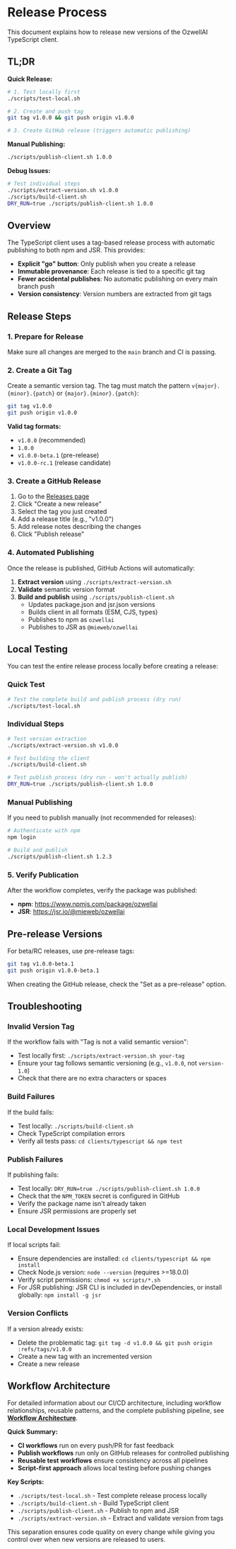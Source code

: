 # Release Process

This document explains how to release new versions of the OzwellAI TypeScript client.

## TL;DR

**Quick Release:**
```bash
# 1. Test locally first
./scripts/test-local.sh

# 2. Create and push tag
git tag v1.0.0 && git push origin v1.0.0

# 3. Create GitHub release (triggers automatic publishing)
```

**Manual Publishing:**
```bash
./scripts/publish-client.sh 1.0.0
```

**Debug Issues:**
```bash
# Test individual steps
./scripts/extract-version.sh v1.0.0
./scripts/build-client.sh
DRY_RUN=true ./scripts/publish-client.sh 1.0.0
```

## Overview

The TypeScript client uses a tag-based release process with automatic publishing to both npm and JSR. This provides:

- **Explicit "go" button**: Only publish when you create a release
- **Immutable provenance**: Each release is tied to a specific git tag
- **Fewer accidental publishes**: No automatic publishing on every main branch push
- **Version consistency**: Version numbers are extracted from git tags

## Release Steps

### 1. Prepare for Release

Make sure all changes are merged to the `main` branch and CI is passing.

### 2. Create a Git Tag

Create a semantic version tag. The tag must match the pattern `v{major}.{minor}.{patch}` or `{major}.{minor}.{patch}`:

```bash
git tag v1.0.0
git push origin v1.0.0
```

**Valid tag formats:**
- `v1.0.0` (recommended)
- `1.0.0` 
- `v1.0.0-beta.1` (pre-release)
- `v1.0.0-rc.1` (release candidate)

### 3. Create a GitHub Release

1. Go to the [Releases page](https://github.com/mieweb/ozwellai-api/releases)
2. Click "Create a new release"
3. Select the tag you just created
4. Add a release title (e.g., "v1.0.0")
5. Add release notes describing the changes
6. Click "Publish release"

### 4. Automated Publishing

Once the release is published, GitHub Actions will automatically:

1. **Extract version** using `./scripts/extract-version.sh`
2. **Validate** semantic version format
3. **Build and publish** using `./scripts/publish-client.sh`
   - Updates package.json and jsr.json versions
   - Builds client in all formats (ESM, CJS, types)
   - Publishes to npm as `ozwellai`
   - Publishes to JSR as `@mieweb/ozwellai`

## Local Testing

You can test the entire release process locally before creating a release:

### Quick Test
```bash
# Test the complete build and publish process (dry run)
./scripts/test-local.sh
```

### Individual Steps
```bash
# Test version extraction
./scripts/extract-version.sh v1.0.0

# Test building the client
./scripts/build-client.sh

# Test publish process (dry run - won't actually publish)
DRY_RUN=true ./scripts/publish-client.sh 1.0.0
```

### Manual Publishing
If you need to publish manually (not recommended for releases):

```bash
# Authenticate with npm
npm login

# Build and publish
./scripts/publish-client.sh 1.2.3
```

### 5. Verify Publication

After the workflow completes, verify the package was published:

- **npm**: https://www.npmjs.com/package/ozwellai
- **JSR**: https://jsr.io/@mieweb/ozwellai

## Pre-release Versions

For beta/RC releases, use pre-release tags:

```bash
git tag v1.0.0-beta.1
git push origin v1.0.0-beta.1
```

When creating the GitHub release, check the "Set as a pre-release" option.

## Troubleshooting

### Invalid Version Tag

If the workflow fails with "Tag is not a valid semantic version":
- Test locally first: `./scripts/extract-version.sh your-tag`
- Ensure your tag follows semantic versioning (e.g., `v1.0.0`, not `version-1.0`)
- Check that there are no extra characters or spaces

### Build Failures

If the build fails:
- Test locally: `./scripts/build-client.sh`
- Check TypeScript compilation errors
- Verify all tests pass: `cd clients/typescript && npm test`

### Publish Failures

If publishing fails:
- Test locally: `DRY_RUN=true ./scripts/publish-client.sh 1.0.0`
- Check that the `NPM_TOKEN` secret is configured in GitHub
- Verify the package name isn't already taken
- Ensure JSR permissions are properly set

### Local Development Issues

If local scripts fail:
- Ensure dependencies are installed: `cd clients/typescript && npm install`
- Check Node.js version: `node --version` (requires >=18.0.0)
- Verify script permissions: `chmod +x scripts/*.sh`
- For JSR publishing: JSR CLI is included in devDependencies, or install globally: `npm install -g jsr`

### Version Conflicts

If a version already exists:
- Delete the problematic tag: `git tag -d v1.0.0 && git push origin :refs/tags/v1.0.0`
- Create a new tag with an incremented version
- Create a new release

## Workflow Architecture

For detailed information about our CI/CD architecture, including workflow relationships, reusable patterns, and the complete publishing pipeline, see [**Workflow Architecture**](.github/ARCHITECTURE.md).

**Quick Summary:**
- **CI workflows** run on every push/PR for fast feedback
- **Publish workflows** run only on GitHub releases for controlled publishing  
- **Reusable test workflows** ensure consistency across all pipelines
- **Script-first approach** allows local testing before pushing changes

**Key Scripts:**
- `./scripts/test-local.sh` - Test complete release process locally
- `./scripts/build-client.sh` - Build TypeScript client
- `./scripts/publish-client.sh` - Publish to npm and JSR
- `./scripts/extract-version.sh` - Extract and validate version from tags

This separation ensures code quality on every change while giving you control over when new versions are released to users.
